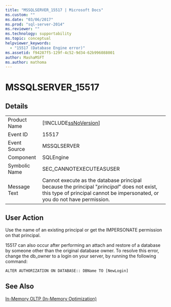 ```yaml
---
title: "MSSQLSERVER_15517 | Microsoft Docs"
ms.custom: ""
ms.date: "03/06/2017"
ms.prod: "sql-server-2014"
ms.reviewer: ""
ms.technology: supportability
ms.topic: conceptual
helpviewer_keywords: 
  - "15517 (Database Engine error)"
ms.assetid: f94287f5-129f-4c52-9d34-62b996088001
author: MashaMSFT
ms.author: mathoma
---
```

# MSSQLSERVER_15517
    
## Details  
  
|||  
|-|-|  
|Product Name|[!INCLUDE[ssNoVersion](../../includes/ssnoversion-md.md)]|  
|Event ID|15517|  
|Event Source|MSSQLSERVER|  
|Component|SQLEngine|  
|Symbolic Name|SEC_CANNOTEXECUTEASUSER|  
|Message Text|Cannot execute as the database principal because the principal "*principal*" does not exist, this type of principal cannot be impersonated, or you do not have permission.|  
  
## User Action  
 Use the name of an existing principal or get the IMPERSONATE permission on that principal.  
  
 15517 can also occur after performing an attach and restore of a database by someone other than the original database owner. To resolve this error, change the db_owner to a login on your server, by running the following command:  
  
```  
ALTER AUTHORIZATION ON DATABASE:: DBName TO [NewLogin]  
```  
  
## See Also  
 [In-Memory OLTP &#40;In-Memory Optimization&#41;](../in-memory-oltp/in-memory-oltp-in-memory-optimization.md)  
  
  
